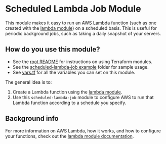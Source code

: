 # Scheduled Lambda Job Module

This module makes it easy to run an [AWS Lambda](https://aws.amazon.com/lambda/) function (such as one created with the
[lambda module](https://github.com/biptec/terraform-aws-lambda/blob/v0.0.1/modules/lambda)) on a scheduled basis. This is useful for periodic background jobs, such as taking a 
daily snapshot of your servers. 





## How do you use this module?

* See the [root README](https://github.com/biptec/terraform-aws-lambda/blob/v0.0.1/README.md) for instructions on using Terraform modules.
* See the [scheduled-lambda-job example](https://github.com/biptec/terraform-aws-lambda/blob/v0.0.1/examples/scheduled-lambda-job) folder for sample usage.
* See [vars.tf](./vars.tf) for all the variables you can set on this module.

The general idea is to:

1. Create a Lambda function using the [lambda module](https://github.com/biptec/terraform-aws-lambda/blob/v0.0.1/modules/lambda).
1. Use this `scheduled-lambda-job` module to configure AWS to run that Lambda function according to a schedule you 
   specify.





## Background info
 
For more information on AWS Lambda, how it works, and how to configure your functions, check out the [lambda module
documentation](https://github.com/biptec/terraform-aws-lambda/blob/v0.0.1/modules/lambda). 